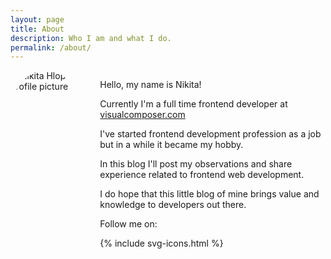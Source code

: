 ```yaml
---
layout: page
title: About
description: Who I am and what I do. 
permalink: /about/
---
```


<style type="text/css">
	.about-container {
		display: flex
	}
	.about-image-container {
		width: 200px;
		height: 140px;
		overflow: hidden;
		border-radius: 50%;
		margin: 0 30px 0 0
	}
	@media screen and (max-width: 641px) {
		.about-container {
			flex-direction: column
		}
		.about-image-container {
			height: 200px;
		}
	}
</style>
<div class="about-container">
	<div class="about-image-container">
		<img src="../../../images/me.png" alt="Nikita Hlopov profile picture">
	</div>
	<div class="about-content-container">
		<p>Hello, my name is Nikita!</p>
		<p>Currently I'm a full time frontend developer at <a href="http://visualcomposer.com" target="_blank">visualcomposer.com</a></p>
		<p>I've started frontend development profession as a job but in a while it became my hobby.</p>
		<p>In this blog I'll post my observations and share experience related to frontend web development.</p>
		<p>I do hope that this little blog of mine brings value and knowledge to developers out there.</p>
		<p>Follow me on:</p>
		{% include svg-icons.html %}
	</div>
</div>

